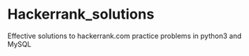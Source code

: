 # Hackerrank_solutions
Effective solutions  to hackerrank.com practice problems in python3 and MySQL
